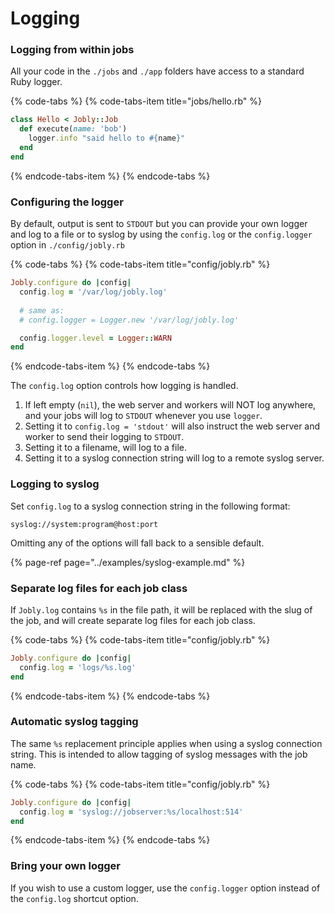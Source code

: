 # Logging

### Logging from within jobs

All your code in the `./jobs` and `./app` folders have access to a standard Ruby logger.

{% code-tabs %}
{% code-tabs-item title="jobs/hello.rb" %}
```ruby
class Hello < Jobly::Job
  def execute(name: 'bob')
    logger.info "said hello to #{name}"
  end
end
```
{% endcode-tabs-item %}
{% endcode-tabs %}

### Configuring the logger

By default, output is sent to `STDOUT` but you can provide your own logger and log to a file or to syslog by using the `config.log` or the `config.logger` option in `./config/jobly.rb`

{% code-tabs %}
{% code-tabs-item title="config/jobly.rb" %}
```ruby
Jobly.configure do |config|
  config.log = '/var/log/jobly.log'
  
  # same as:
  # config.logger = Logger.new '/var/log/jobly.log'

  config.logger.level = Logger::WARN
end
```
{% endcode-tabs-item %}
{% endcode-tabs %}

The `config.log` option controls how logging is handled.

1. If left empty \(`nil`\), the web server and workers will NOT log anywhere, and your jobs will log to `STDOUT` whenever you use `logger`.
2. Setting it to `config.log = 'stdout'` will also instruct the web server and worker to send their logging to `STDOUT`.
3. Setting it to a filename, will log to a file.
4. Setting it to a syslog connection string will log to a remote syslog server. 

### Logging to syslog

Set `config.log` to a syslog connection string in the following format:

`syslog://system:program@host:port`

Omitting any of the options will fall back to a sensible default.

{% page-ref page="../examples/syslog-example.md" %}

### Separate log files for each job class

If  `Jobly.log` contains `%s` in the file path, it will be replaced with the slug of the job, and will create separate log files for each job class.

{% code-tabs %}
{% code-tabs-item title="config/jobly.rb" %}
```ruby
Jobly.configure do |config|
  config.log = 'logs/%s.log'
end
```
{% endcode-tabs-item %}
{% endcode-tabs %}

### Automatic syslog tagging

The same `%s` replacement principle applies when using a syslog connection string. This is intended to allow tagging of syslog messages with the job name.

{% code-tabs %}
{% code-tabs-item title="config/jobly.rb" %}
```ruby
Jobly.configure do |config|
  config.log = 'syslog://jobserver:%s/localhost:514'
end
```
{% endcode-tabs-item %}
{% endcode-tabs %}

### Bring your own logger

If you wish to use a custom logger, use the `config.logger` option instead of the `config.log` shortcut option.

